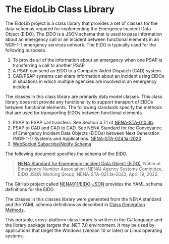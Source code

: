 # The EidoLib Class Library

The EidoLib project is a class library that provides a set of classes for the data schemas required for implementing the Emergency Incident Data Object (EIDO). The EIDO is a JSON schema that is used to pass information about an emergency call or an incident between functional elements in an NG9-1-1 emergency services network. The EIDO is typically used for the following purposes.

1. To provide all of the information about an emergency when one PSAP is transferring a call to another PSAP
2. A PSAP can send an EIDO to a Computer Aided Dispatch (CAD) system.
3. CAD/PSAP systems can share information about an incident using EIDOs in situations in which multiple agencies are involved in an emergency incident.

The classes in this class library are primarily data model classes. This class library does not provide any functionality to support transport of EIDOs between functional elements. The following standards specify the methods that are used for transporting EIDOs between functional elements.

1. PSAP to PSAP call transfers. See Section 4.7.1 of [NENA-STA-010.3b](https://cdn.ymaws.com/www.nena.org/resource/resmgr/standards/nena-sta-010.3b-2021_i3_stan.pdf).
2. PSAP to CAD and CAD to CAD. See NENA Standard for the Conveyance of Emergency Incident Data Objects (EIDOs) between Next Generation (NG9-1-1) Systems and Applications. [NENA-STA-024.1a-2023](https://cdn.ymaws.com/www.nena.org/resource/resmgr/standards/nena-sta-024.1a-2023_eidocon.pdf)
3. [WebSocket Subscribe/Notify Schema](https://github.com/NENA911/WebSocket-Subscribe-Notify)

The following document specifies the schema of the EIDO.
> [NENA Standard for Emergency Incident Data Object (EIDO)](https://cdn.ymaws.com/www.nena.org/resource/resmgr/standards/nena-sta-021.1a_eido_json_20.pdf), National Emergency Number Association (NENA) Agency Systems Committee, EIDO JSON Working Group, NENA-STA-021.1a-2022, April 19, 2022.

The GitHub project called [NENA911/EIDO-JSON](https://github.com/NENA911/EIDO-JSON) provides the YAML schema definitions for the EIDO.

The classes in this classes library were generated from the NENA standard and the YAML schema definitions as described in [Class Generation Methods](~/articles/ClassGenerationMethods.md).

This portable, cross-platform class library is written in the C# language and the library package targets the .NET 7.0 environment. It may be used by applications that target the Windows (version 10 or later) or Linux operating systems.
